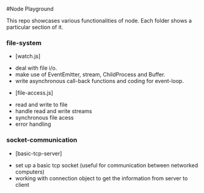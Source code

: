 #Node Playground

This repo showcases various functionalities of node. Each folder shows a particular section of it.

### file-system

* [watch.js] 
 - deal with file i/o. 
 - make use of EventEmitter, stream, ChildProcess and Buffer.
 - write asynchronous call-back functions and coding for event-loop.

* [file-access.js] 
 - read and write to file 
 - handle read and write streams
 - synchronous file acess
 - error handling


### socket-communication

* [basic-tcp-server]
 - set up a basic tcp socket (useful for communication between networked  computers)
 - working with connection object to get the information from server to client